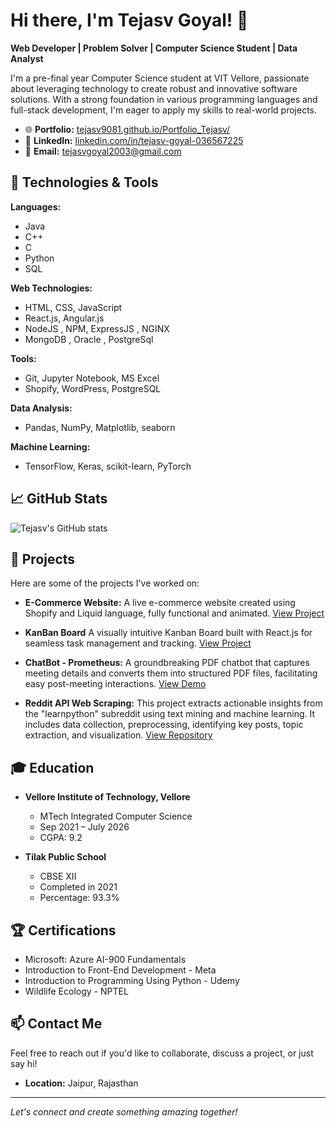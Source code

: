 # Hi there, I'm Tejasv Goyal! 👋

**Web Developer | Problem Solver | Computer Science Student | Data Analyst**

I'm a pre-final year Computer Science student at VIT Vellore, passionate about leveraging technology to create robust and innovative software solutions. With a strong foundation in various programming languages and full-stack development, I'm eager to apply my skills to real-world projects.

- 🌐 **Portfolio:** [tejasv9081.github.io/Portfolio_Tejasv/](https://tejasv9081.github.io/Portfolio_Tejasv/)
- 💼 **LinkedIn:** [linkedin.com/in/tejasv-goyal-036567225](https://www.linkedin.com/in/tejasv-goyal-036567225)
- 📧 **Email:** tejasvgoyal2003@gmail.com

## 🔧 Technologies & Tools

**Languages:**
- Java
- C++
- C
- Python
- SQL

**Web Technologies:**
- HTML, CSS, JavaScript
- React.js, Angular.js
- NodeJS , NPM, ExpressJS , NGINX
- MongoDB , Oracle , PostgreSql

**Tools:**
- Git, Jupyter Notebook, MS Excel 
- Shopify, WordPress, PostgreSQL

**Data Analysis:**
- Pandas, NumPy, Matplotlib, seaborn

**Machine Learning:**
- TensorFlow, Keras, scikit-learn, PyTorch

## 📈 GitHub Stats

![Tejasv's GitHub stats](https://github-readme-stats.vercel.app/api?username=tejasv9081&show_icons=true&theme=radical)

## 🚀 Projects

Here are some of the projects I've worked on:

- **E-Commerce Website:** A live e-commerce website created using Shopify and Liquid language, fully functional and animated. [View Project](https://swativijaivargie.com)
- **KanBan Board** A visually intuitive Kanban Board built with React.js for seamless task management and tracking. [View Project](https://kanban-board-react-steel.vercel.app/)
- **ChatBot - Prometheus:** A groundbreaking PDF chatbot that captures meeting details and converts them into structured PDF files, facilitating easy post-meeting interactions. [View Demo](https://www.figma.com)

- **Reddit API Web Scraping:** This project extracts actionable insights from the "learnpython" subreddit using text mining and machine learning. It includes data collection, preprocessing, identifying key posts, topic extraction, and visualization. [View Repository](https://github.com/tejasv9081/ReddIt_API_Webscrapping)

## 🎓 Education

- **Vellore Institute of Technology, Vellore**
  - MTech Integrated Computer Science
  - Sep 2021 – July 2026
  - CGPA: 9.2

- **Tilak Public School**
  - CBSE XII
  - Completed in 2021
  - Percentage: 93.3%

## 🏆 Certifications

- Microsoft: Azure AI-900 Fundamentals
- Introduction to Front-End Development - Meta
- Introduction to Programming Using Python - Udemy
- Wildlife Ecology - NPTEL

## 📫 Contact Me

Feel free to reach out if you'd like to collaborate, discuss a project, or just say hi!

- **Location:** Jaipur, Rajasthan


---

*Let's connect and create something amazing together!*
